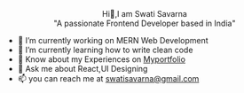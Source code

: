 <center>Hi👋,I am Swati Savarna<br>
"A passionate Frontend Developer based in India"<br></center>



- 🔭 I’m currently working on MERN Web Development<br>
- 🌱 I’m currently learning how to write clean code<br>
- 👯 Know about my Experiences on <a href="https://swatisavarna.github.io/Swati-Savarna/">Myportfolio</a><br>
- 💬 Ask me about React,UI Designing<br>
- 📫 you can reach me at <a href="https://mail.google.com/mail/">swatisavarna@gmail.com</a><br>





